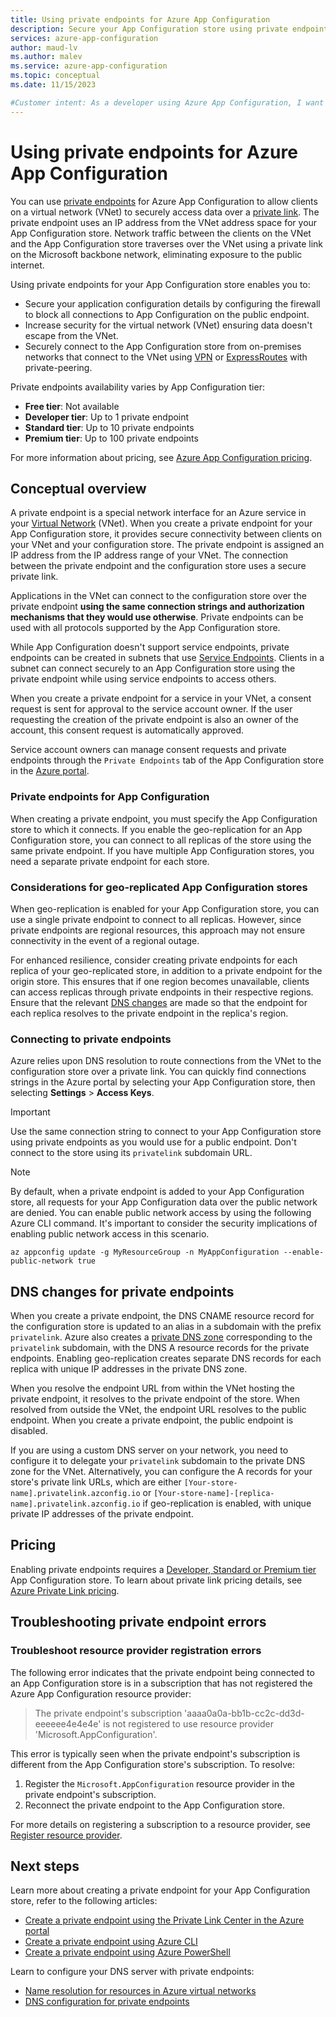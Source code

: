 ```yaml
---
title: Using private endpoints for Azure App Configuration
description: Secure your App Configuration store using private endpoints
services: azure-app-configuration
author: maud-lv
ms.author: malev
ms.service: azure-app-configuration
ms.topic: conceptual
ms.date: 11/15/2023

#Customer intent: As a developer using Azure App Configuration, I want to understand how to use private endpoints to enable secure communication with my App Configuration instance.
---
```

# Using private endpoints for Azure App Configuration

You can use [private endpoints](../private-link/private-endpoint-overview.md) for Azure App Configuration to allow clients on a virtual network (VNet) to securely access data over a [private link](../private-link/private-link-overview.md). The private endpoint uses an IP address from the VNet address space for your App Configuration store. Network traffic between the clients on the VNet and the App Configuration store traverses over the VNet using a private link on the Microsoft backbone network, eliminating exposure to the public internet.

Using private endpoints for your App Configuration store enables you to:
- Secure your application configuration details by configuring the firewall to block all connections to App Configuration on the public endpoint.
- Increase security for the virtual network (VNet) ensuring data doesn't escape from the VNet.
- Securely connect to the App Configuration store from on-premises networks that connect to the VNet using [VPN](../vpn-gateway/vpn-gateway-about-vpngateways.md) or [ExpressRoutes](../expressroute/expressroute-locations.md) with private-peering.

Private endpoints availability varies by App Configuration tier:
- **Free tier**: Not available
- **Developer tier**: Up to 1 private endpoint
- **Standard tier**: Up to 10 private endpoints
- **Premium tier**: Up to 100 private endpoints

For more information about pricing, see [Azure App Configuration pricing](https://azure.microsoft.com/pricing/details/app-configuration/).

## Conceptual overview

A private endpoint is a special network interface for an Azure service in your [Virtual Network](../virtual-network/virtual-networks-overview.md) (VNet). When you create a private endpoint for your App Configuration store, it provides secure connectivity between clients on your VNet and your configuration store. The private endpoint is assigned an IP address from the IP address range of your VNet. The connection between the private endpoint and the configuration store uses a secure private link.

Applications in the VNet can connect to the configuration store over the private endpoint **using the same connection strings and authorization mechanisms that they would use otherwise**. Private endpoints can be used with all protocols supported by the App Configuration store.

While App Configuration doesn't support service endpoints, private endpoints can be created in subnets that use [Service Endpoints](../virtual-network/virtual-network-service-endpoints-overview.md). Clients in a subnet can connect securely to an App Configuration store using the private endpoint while using service endpoints to access others.  

When you create a private endpoint for a service in your VNet, a consent request is sent for approval to the service account owner. If the user requesting the creation of the private endpoint is also an owner of the account, this consent request is automatically approved.

Service account owners can manage consent requests and private endpoints through the `Private Endpoints` tab of the App Configuration store in the [Azure portal](https://portal.azure.com).

### Private endpoints for App Configuration 

When creating a private endpoint, you must specify the App Configuration store to which it connects. If you enable the geo-replication for an App Configuration store, you can connect to all replicas of the store using the same private endpoint. If you have multiple App Configuration stores, you need a separate private endpoint for each store.

### Considerations for geo-replicated App Configuration stores

When geo-replication is enabled for your App Configuration store, you can use a single private endpoint to connect to all replicas. However, since private endpoints are regional resources, this approach may not ensure connectivity in the event of a regional outage.

For enhanced resilience, consider creating private endpoints for each replica of your geo-replicated store, in addition to a private endpoint for the origin store. This ensures that if one region becomes unavailable, clients can access replicas through private endpoints in their respective regions. Ensure that the relevant [DNS changes](#DNS-changes-for-private-endpoints) are made so that the endpoint for each replica resolves to the private endpoint in the replica's region.

### Connecting to private endpoints

Azure relies upon DNS resolution to route connections from the VNet to the configuration store over a private link. You can quickly find connections strings in the Azure portal by selecting your App Configuration store, then selecting **Settings** > **Access Keys**.  

> [!IMPORTANT]
> Use the same connection string to connect to your App Configuration store using private endpoints as you would use for a public endpoint. Don't connect to the store using its `privatelink` subdomain URL.

> [!NOTE]
> By default, when a private endpoint is added to your App Configuration store, all requests for your App Configuration data over the public network are denied. You can enable public network access by using the following Azure CLI command. It's important to consider the security implications of enabling public network access in this scenario.
>
> ```azurecli-interactive
> az appconfig update -g MyResourceGroup -n MyAppConfiguration --enable-public-network true
> ```

## DNS changes for private endpoints

When you create a private endpoint, the DNS CNAME resource record for the configuration store is updated to an alias in a subdomain with the prefix `privatelink`. Azure also creates a [private DNS zone](../dns/private-dns-overview.md) corresponding to the `privatelink` subdomain, with the DNS A resource records for the private endpoints. Enabling geo-replication creates separate DNS records for each replica with unique IP addresses in the private DNS zone.

When you resolve the endpoint URL from within the VNet hosting the private endpoint, it resolves to the private endpoint of the store. When resolved from outside the VNet, the endpoint URL resolves to the public endpoint. When you create a private endpoint, the public endpoint is disabled.

If you are using a custom DNS server on your network, you need to configure it to delegate your `privatelink` subdomain to the private DNS zone for the VNet. Alternatively, you can configure the A records for your store's private link URLs, which are either `[Your-store-name].privatelink.azconfig.io` or `[Your-store-name]-[replica-name].privatelink.azconfig.io` if geo-replication is enabled, with unique private IP addresses of the private endpoint.

## Pricing

Enabling private endpoints requires a [Developer, Standard or Premium tier](https://azure.microsoft.com/pricing/details/app-configuration/) App Configuration store. To learn about private link pricing details, see [Azure Private Link pricing](https://azure.microsoft.com/pricing/details/private-link).

## Troubleshooting private endpoint errors

### Troubleshoot resource provider registration errors

The following error indicates that the private endpoint being connected to an App Configuration store is in a subscription that has not registered the Azure App Configuration resource provider:

> The private endpoint's subscription 'aaaa0a0a-bb1b-cc2c-dd3d-eeeeee4e4e4e' is not registered to use resource provider 'Microsoft.AppConfiguration'.

This error is typically seen when the private endpoint's subscription is different from the App Configuration store's subscription. To resolve:
1. Register the `Microsoft.AppConfiguration` resource provider in the private endpoint's subscription.
1. Reconnect the private endpoint to the App Configuration store.

For more details on registering a subscription to a resource provider, see [Register resource provider](../azure-resource-manager/management/resource-providers-and-types.md#register-resource-provider).

## Next steps

Learn more about creating a private endpoint for your App Configuration store, refer to the following articles:

- [Create a private endpoint using the Private Link Center in the Azure portal](../private-link/create-private-endpoint-portal.md)
- [Create a private endpoint using Azure CLI](../private-link/create-private-endpoint-cli.md)
- [Create a private endpoint using Azure PowerShell](../private-link/create-private-endpoint-powershell.md)

Learn to configure your DNS server with private endpoints:

- [Name resolution for resources in Azure virtual networks](../virtual-network/virtual-networks-name-resolution-for-vms-and-role-instances.md#name-resolution-that-uses-your-own-dns-server)
- [DNS configuration for private endpoints](../private-link/private-endpoint-overview.md#dns-configuration)